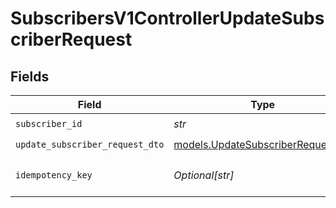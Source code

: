 # SubscribersV1ControllerUpdateSubscriberRequest


## Fields

| Field                                                                        | Type                                                                         | Required                                                                     | Description                                                                  |
| ---------------------------------------------------------------------------- | ---------------------------------------------------------------------------- | ---------------------------------------------------------------------------- | ---------------------------------------------------------------------------- |
| `subscriber_id`                                                              | *str*                                                                        | :heavy_check_mark:                                                           | N/A                                                                          |
| `update_subscriber_request_dto`                                              | [models.UpdateSubscriberRequestDto](../models/updatesubscriberrequestdto.md) | :heavy_check_mark:                                                           | N/A                                                                          |
| `idempotency_key`                                                            | *Optional[str]*                                                              | :heavy_minus_sign:                                                           | A header for idempotency purposes                                            |
